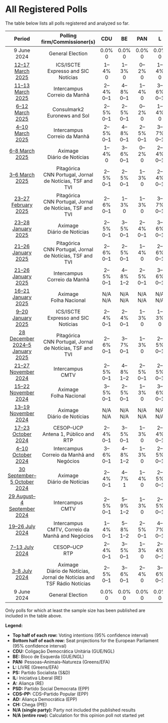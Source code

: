 # All Registered Polls

The table below lists all polls registered and analyzed so far.

| Period     | Polling firm/Commissioner(s) | CDU | BE | PAN | L | PS | IL | A | PSD | CDS–PP | AD | CH |
|:----------:|:----------------------------:|:--:|:--:|:--:|:--:|:--:|:--:|:--:|:--:|:--:|:--:|:--:|
| 9 June 2024 | General Election | 0.0% <br> 0 | 0.0% <br> 0 | 0.0% <br> 0 | 0.0% <br> 0 | 0.0% <br> 0 | 0.0% <br> 0 | 0.0% <br> 0 | 0.0% <br> 0 | 0.0% <br> 0 | 0.0% <br> 0 | 0.0% <br> 0 |
| [12–17 March 2025](2025-03-17-ICSISCTE.html) | ICS/ISCTE <br> Expresso and SIC Notícias | 1–4% <br> 0 | 1–3% <br> 0 | 0–2% <br> 0 | 1–4% <br> 0 | 24–32% <br> 5–8 | 6–11% <br> 1–2 | N/A <br> N/A | N/A <br> N/A | N/A <br> N/A | 33–42% <br> 8–10 | 13–20% <br> 3–4 |
| [11–13 March 2025](2025-03-13-Intercampus.html) | Intercampus <br> Correio da Manhã | 2–4% <br> 0–1 | 4–8% <br> 0–1 | 1–4% <br> 0 | 3–6% <br> 0–1 | 24–32% <br> 6–8 | 7–12% <br> 1–3 | N/A <br> N/A | N/A <br> N/A | N/A <br> N/A | 23–30% <br> 5–7 | 15–22% <br> 3–5 |
| [6–12 March 2025](2025-03-12-Consulmark2.html) | Consulmark2 <br> Euronews and Sol | 2–5% <br> 0–1 | 2–5% <br> 0–1 | 0–2% <br> 0 | 1–4% <br> 0 | 24–32% <br> 6–8 | 6–10% <br> 1–2 | N/A <br> N/A | N/A <br> N/A | N/A <br> N/A | 29–36% <br> 7–9 | 14–20% <br> 3–5 |
| [4–10 March 2025](2025-03-10-Intercampus.html) | Intercampus <br> Correio da Manhã | 2–5% <br> 0–1 | 4–8% <br> 0–1 | 2–5% <br> 0–1 | 3–7% <br> 0–1 | 25–33% <br> 6–8 | 6–11% <br> 1–2 | N/A <br> N/A | N/A <br> N/A | N/A <br> N/A | 23–31% <br> 5–7 | 14–21% <br> 3–5 |
| [6–8 March 2025](2025-03-08-Aximage.html) | Aximage <br> Diário de Notícias | 1–4% <br> 0 | 3–6% <br> 0–1 | 0–2% <br> 0 | 2–4% <br> 0–1 | 27–35% <br> 6–8 | 6–10% <br> 1–2 | N/A <br> N/A | N/A <br> N/A | N/A <br> N/A | 22–29% <br> 5–7 | 14–21% <br> 3–5 |
| [3–6 March 2025](2025-03-06-Pitagórica.html) | Pitagórica <br> CNN Portugal, Jornal de Notícias, TSF and TVI | 2–5% <br> 0–1 | 2–5% <br> 0–1 | 1–3% <br> 0 | 2–4% <br> 0–1 | 25–32% <br> 6–8 | 5–9% <br> 1–2 | N/A <br> N/A | N/A <br> N/A | N/A <br> N/A | 30–37% <br> 7–9 | 11–16% <br> 2–4 |
| [23–27 February 2025](2025-02-27-Pitagórica.html) | Pitagórica <br> CNN Portugal, Jornal de Notícias, TSF and TVI | 2–6% <br> 0–1 | 1–3% <br> 0 | 1–3% <br> 0 | 3–7% <br> 0–1 | 23–32% <br> 5–8 | 3–8% <br> 0–1 | N/A <br> N/A | N/A <br> N/A | N/A <br> N/A | 31–40% <br> 7–10 | 14–22% <br> 3–5 |
| [23–28 January 2025](2025-01-28-Aximage.html) | Aximage <br> Diário de Notícias | 2–5% <br> 0–1 | 3–5% <br> 0–1 | 2–4% <br> 0–1 | 3–6% <br> 0–1 | 25–31% <br> 6–8 | 4–7% <br> 1 | N/A <br> N/A | N/A <br> N/A | N/A <br> N/A | 26–33% <br> 6–8 | 16–21% <br> 3–5 |
| [21–26 January 2025](2025-01-26-Pitagórica.html) | Pitagórica <br> CNN Portugal, Jornal de Notícias, TSF and TVI | 2–6% <br> 0–1 | 2–5% <br> 0–1 | 1–4% <br> 0 | 2–6% <br> 0–1 | 23–32% <br> 5–8 | 4–9% <br> 1–2 | N/A <br> N/A | N/A <br> N/A | N/A <br> N/A | 29–38% <br> 7–9 | 13–21% <br> 3–5 |
| [21–26 January 2025](2025-01-26-Intercampus.html) | Intercampus <br> Correio da Manhã | 2–5% <br> 0–1 | 4–8% <br> 1–2 | 2–5% <br> 0–1 | 3–6% <br> 0–1 | 25–32% <br> 6–8 | 5–9% <br> 1–2 | N/A <br> N/A | N/A <br> N/A | N/A <br> N/A | 24–32% <br> 6–8 | 14–21% <br> 3–5 |
| [16–21 January 2025](2025-01-21-Aximage.html) | Aximage <br> Folha Nacional | N/A <br> N/A | N/A <br> N/A | N/A <br> N/A | N/A <br> N/A | N/A <br> N/A | N/A <br> N/A | N/A <br> N/A | N/A <br> N/A | N/A <br> N/A | N/A <br> N/A | N/A <br> N/A |
| [9–20 January 2025](2025-01-20-ICSISCTE.html) | ICS/ISCTE <br> Expresso and SIC Notícias | 2–4% <br> 0–1 | 2–4% <br> 0–1 | 1–3% <br> 0 | 1–3% <br> 0 | 27–33% <br> 6–8 | 3–6% <br> 0–1 | N/A <br> N/A | N/A <br> N/A | N/A <br> N/A | 30–36% <br> 7–9 | 15–20% <br> 3–5 |
| [28 December 2024–5 January 2025](2025-01-05-Pitagórica.html) | Pitagórica <br> CNN Portugal, Jornal de Notícias, TSF and TVI | 2–6% <br> 0–1 | 3–7% <br> 0–1 | 1–3% <br> 0 | 2–5% <br> 0–1 | 23–32% <br> 5–7 | 4–8% <br> 0–2 | N/A <br> N/A | N/A <br> N/A | N/A <br> N/A | 29–38% <br> 7–9 | 13–20% <br> 3–5 |
| [21–27 November 2024](2024-11-27-Intercampus.html) | Intercampus <br> CMTV | 2–5% <br> 0–1 | 4–8% <br> 1–2 | 2–5% <br> 0–1 | 2–5% <br> 0–1 | 27–34% <br> 6–8 | 6–11% <br> 1–2 | N/A <br> N/A | N/A <br> N/A | N/A <br> N/A | 25–32% <br> 6–8 | 13–19% <br> 3–4 |
| [15–22 November 2024](2024-11-22-Aximage.html) | Aximage <br> Folha Nacional | 3–5% <br> 0–1 | 2–5% <br> 0–1 | 1–3% <br> 0 | 3–6% <br> 0–1 | 24–30% <br> 5–7 | 5–8% <br> 1 | N/A <br> N/A | N/A <br> N/A | N/A <br> N/A | 25–31% <br> 6–7 | 18–24% <br> 4–6 |
| [13–19 November 2024](2024-11-19-Aximage.html) | Aximage <br> Diário de Notícias | N/A <br> N/A | N/A <br> N/A | N/A <br> N/A | N/A <br> N/A | N/A <br> N/A | N/A <br> N/A | N/A <br> N/A | N/A <br> N/A | N/A <br> N/A | N/A <br> N/A | N/A <br> N/A |
| [17–23 October 2024](2024-10-23-CESOP–UCP.html) | CESOP–UCP <br> Antena 1, Público and RTP | 2–4% <br> 0–1 | 3–5% <br> 0–1 | 1–3% <br> 0 | 2–4% <br> 0–1 | 26–32% <br> 6–8 | 5–8% <br> 1 | N/A <br> N/A | N/A <br> N/A | N/A <br> N/A | 30–36% <br> 7–9 | 16–21% <br> 4–5 |
| [4–10 October 2024](2024-10-10-Intercampus.html) | Intercampus <br> Correio da Manhã and Negócios | 3–6% <br> 0–1 | 4–8% <br> 1–2 | 1–3% <br> 0 | 2–5% <br> 0–1 | 26–33% <br> 6–8 | 6–10% <br> 1–2 | N/A <br> N/A | N/A <br> N/A | N/A <br> N/A | 25–32% <br> 6–8 | 12–17% <br> 2–4 |
| [30 September–5 October 2024](2024-10-05-Aximage.html) | Aximage <br> Diário de Notícias | 2–4% <br> 0–1 | 4–7% <br> 1 | 1–4% <br> 0 | 2–5% <br> 0–1 | 26–32% <br> 6–8 | 5–8% <br> 1–2 | N/A <br> N/A | N/A <br> N/A | N/A <br> N/A | 29–35% <br> 7–9 | 13–18% <br> 3–4 |
| [29 August–4 September 2024](2024-09-04-Intercampus.html) | Intercampus <br> CMTV | 2–5% <br> 0–1 | 5–9% <br> 1–2 | 1–3% <br> 0 | 2–5% <br> 0–1 | 28–35% <br> 6–9 | 6–11% <br> 1–2 | N/A <br> N/A | N/A <br> N/A | N/A <br> N/A | 26–33% <br> 6–8 | 12–18% <br> 3–4 |
| [19–26 July 2024](2024-07-26-Intercampus.html) | Intercampus <br> CMTV, Correio da Manhã and Negócios | 1–4% <br> 0–1 | 5–8% <br> 1–2 | 2–5% <br> 0–1 | 4–7% <br> 0–1 | 23–30% <br> 5–7 | 8–12% <br> 1–3 | N/A <br> N/A | N/A <br> N/A | N/A <br> N/A | 25–32% <br> 6–8 | 13–19% <br> 3–4 |
| [7–13 July 2024](2024-07-13-CESOP–UCP.html) | CESOP–UCP <br> RTP | 2–4% <br> 0–1 | 3–5% <br> 0–1 | 1–3% <br> 0 | 2–4% <br> 0–1 | 30–36% <br> 7–9 | 6–9% <br> 1–2 | N/A <br> N/A | N/A <br> N/A | N/A <br> N/A | 28–34% <br> 7–8 | 12–16% <br> 3–4 |
| [3–8 July 2024](2024-07-08-Aximage.html) | Aximage <br> Diário de Notícias, Jornal de Notícias and TSF Rádio Notícias | 2–5% <br> 0–1 | 3–6% <br> 0–1 | 2–4% <br> 0 | 3–6% <br> 0–1 | 26–33% <br> 6–8 | 6–9% <br> 1–2 | N/A <br> N/A | N/A <br> N/A | N/A <br> N/A | 25–31% <br> 6–7 | 15–20% <br> 3–5 |
| 9 June 2024 | General Election | 0.0% <br> 0 | 0.0% <br> 0 | 0.0% <br> 0 | 0.0% <br> 0 | 0.0% <br> 0 | 0.0% <br> 0 | 0.0% <br> 0 | 0.0% <br> 0 | 0.0% <br> 0 | 0.0% <br> 0 | 0.0% <br> 0 |

Only polls for which at least the sample size has been published are included in the table above.

**Legend:**
+ **Top half of each row:** Voting intentions (95% confidence interval)
+ **Bottom half of each row:** Seat projections for the European Parliament (95% confidence interval)
+ **CDU:** Coligação Democrática Unitária (GUE/NGL)
+ **BE:** Bloco de Esquerda (GUE/NGL)
+ **PAN:** Pessoas–Animais–Natureza (Greens/EFA)
+ **L:** LIVRE (Greens/EFA)
+ **PS:** Partido Socialista (S&D)
+ **IL:** Iniciativa Liberal (RE)
+ **A:** Aliança (RE)
+ **PSD:** Partido Social Democrata (EPP)
+ **CDS–PP:** CDS–Partido Popular (EPP)
+ **AD:** Aliança Democrática (EPP)
+ **CH:** Chega (PfE)
+ **N/A (single party):** Party not included the published results
+ **N/A (entire row):** Calculation for this opinion poll not started yet

